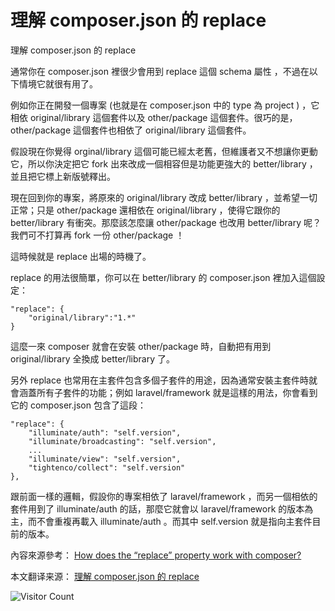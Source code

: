 # 理解 composer.json 的 replace
理解 composer.json 的 replace

通常你在 composer.json 裡很少會用到 replace 這個 schema 屬性 ，不過在以下情境它就很有用了。

例如你正在開發一個專案 (也就是在 composer.json 中的 type 為 project ) ，它相依 original/library 這個套件以及 other/package 這個套件。很巧的是， other/package 這個套件也相依了 original/library 這個套件。



假設現在你覺得 orginal/library 這個可能已經太老舊，但維護者又不想讓你更動它，所以你決定把它 fork 出來改成一個相容但是功能更強大的 better/library ，並且把它標上新版號釋出。

現在回到你的專案，將原來的 original/library 改成 better/library ，並希望一切正常；只是 other/package 還相依在 original/library ，使得它跟你的 better/library 有衝突。那麼該怎麼讓 other/package 也改用 better/library 呢？我們可不打算再 fork 一份 other/package ！

這時候就是 replace 出場的時機了。

replace 的用法很簡單，你可以在 better/library 的 composer.json 裡加入這個設定：

```
"replace": {
    "original/library":"1.*"
}
```

這麼一來 composer 就會在安裝 other/package 時，自動把有用到 original/library 全換成 better/library 了。



另外 replace 也常用在主套件包含多個子套件的用途，因為通常安裝主套件時就會涵蓋所有子套件的功能；例如 laravel/framework 就是這樣的用法，你會看到它的 composer.json 包含了這段：

```
"replace": {
    "illuminate/auth": "self.version",
    "illuminate/broadcasting": "self.version",
    ...
    "illuminate/view": "self.version",
    "tightenco/collect": "self.version"
},
```

跟前面一樣的邏輯，假設你的專案相依了 laravel/framework ，而另一個相依的套件用到了 illuminate/auth 的話，那麼它就會以 laravel/framework 的版本為主，而不會重複再載入 illuminate/auth 。而其中 self.version 就是指向主套件目前的版本。

內容來源參考： [How does the “replace” property work with composer?](http://stackoverflow.com/questions/18882201/how-does-the-replace-property-work-with-composer/18905069#18905069)

本文翻译来源： [理解 composer.json 的 replace](https://jaceju.net/composer-replace/)

![Visitor Count](https://profile-counter.glitch.me/liuyibao/count.svg)